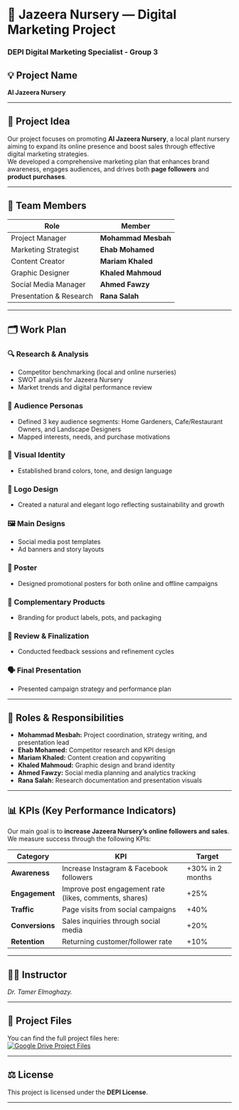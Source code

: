 # 🌿 Jazeera Nursery — Digital Marketing Project  
### DEPI Digital Marketing Specialist - Group 3

<div>

## 💡 Project Name
**Al Jazeera Nursery**

---
</div>
<div>

## 🚀 Project Idea
Our project focuses on promoting **Al Jazeera Nursery**, a local plant nursery aiming to expand its online presence and boost sales through effective digital marketing strategies.  
We developed a comprehensive marketing plan that enhances brand awareness, engages audiences, and drives both **page followers** and **product purchases**.

---

## 👥 Team Members

| Role | Member |
|------|---------|
| Project Manager | **Mohammad Mesbah** |
| Marketing Strategist | **Ehab Mohamed** |
| Content Creator | **Mariam Khaled** |
| Graphic Designer | **Khaled Mahmoud** |
| Social Media Manager | **Ahmed Fawzy** |
| Presentation & Research | **Rana Salah** |

---

## 🗂️ Work Plan

### 🔍 Research & Analysis  
- Competitor benchmarking (local and online nurseries)  
- SWOT analysis for Jazeera Nursery  
- Market trends and digital performance review  

### 🧠 Audience Personas  
- Defined 3 key audience segments: Home Gardeners, Cafe/Restaurant Owners, and Landscape Designers  
- Mapped interests, needs, and purchase motivations  

### 🎨 Visual Identity  
- Established brand colors, tone, and design language  

### 🌿 Logo Design  
- Created a natural and elegant logo reflecting sustainability and growth  

### 🖼️ Main Designs  
- Social media post templates  
- Ad banners and story layouts  

### 📢 Poster  
- Designed promotional posters for both online and offline campaigns  

### 🧺 Complementary Products  
- Branding for product labels, pots, and packaging  

### 📝 Review & Finalization  
- Conducted feedback sessions and refinement cycles  

### 🗣️ Final Presentation  
- Presented campaign strategy and performance plan  

---

## 🧩 Roles & Responsibilities
- **Mohammad Mesbah:** Project coordination, strategy writing, and presentation lead  
- **Ehab Mohamed:** Competitor research and KPI design  
- **Mariam Khaled:** Content creation and copywriting  
- **Khaled Mahmoud:** Graphic design and brand identity  
- **Ahmed Fawzy:** Social media planning and analytics tracking  
- **Rana Salah:** Research documentation and presentation visuals  

---

## 📊 KPIs (Key Performance Indicators)
Our main goal is to **increase Jazeera Nursery’s online followers and sales**.  
We measure success through the following KPIs:

| Category | KPI | Target |
|-----------|-----|--------|
| **Awareness** | Increase Instagram & Facebook followers | +30% in 2 months |
| **Engagement** | Improve post engagement rate (likes, comments, shares) | +25% |
| **Traffic** | Page visits from social campaigns | +40% |
| **Conversions** | Sales inquiries through social media | +20% |
| **Retention** | Returning customer/follower rate | +10% |

---

## 🧑‍🏫 Instructor
*Dr. Tamer Elmoghazy.*

---

## 📁 Project Files
You can find the full project files here:  
<a href="https://drive.google.com/drive/folders/1I_FWbDqLfqWRoPSvJbYN5T_prciszoBl?usp=drive_link">
  <img src="https://img.shields.io/badge/📂_Google_Drive-Access_Project_Files-4285F4?style=for-the-badge&logo=googledrive&logoColor=white" alt="Google Drive Project Files" />
</a>

---

## ⚖️ License
This project is licensed under the **DEPI License**.

---

</div>
